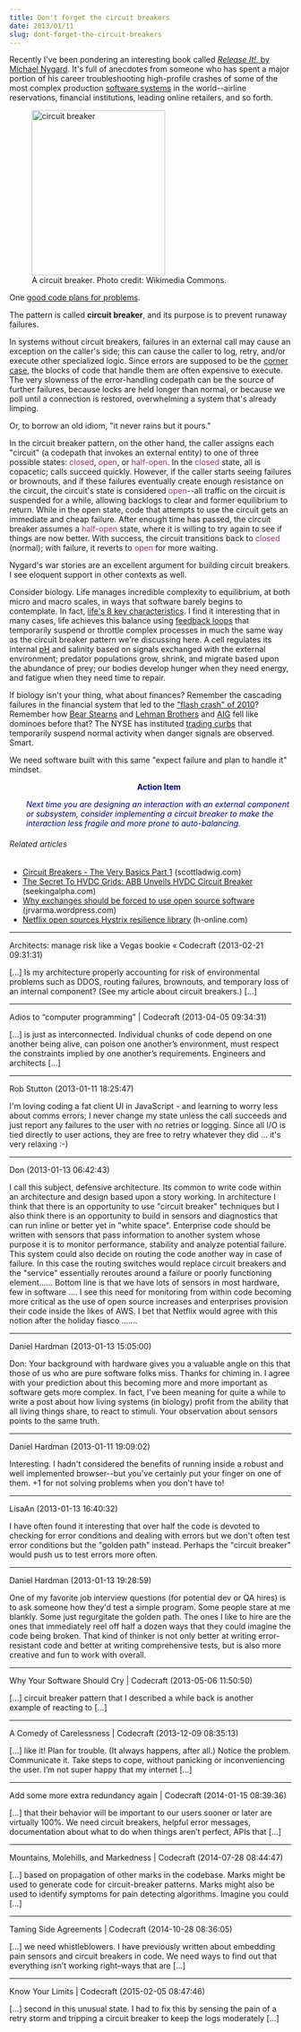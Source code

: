 ```yaml
---
title: Don't forget the circuit breakers
date: 2013/01/11
slug: dont-forget-the-circuit-breakers
---
```


Recently I've been pondering an interesting book called <a href="http://pragprog.com/book/mnee/release-it"><em>Release It!</em>, by Michael Nygard</a>. It's full of anecdotes from someone who has spent a major portion of his career troubleshooting high-profile crashes of some of the most complex production <a class="zem_slink" title="Software system" href="http://en.wikipedia.org/wiki/Software_system" target="_blank" rel="wikipedia">software systems</a> in the world--airline reservations, financial institutions, leading online retailers, and so forth.

<figure><img class="zemanta-img-inserted" title="circuit breaker" alt="circuit breaker" src="http://upload.wikimedia.org/wikipedia/commons/f/fd/Jtecul.jpg" width="238" height="295" /><figcaption>A circuit breaker. Photo credit: Wikimedia Commons.</figcaption></figure>

One <a class="zem_slink" title="Design pattern (computer science)" href="good-code-plans-for-problems.md">good code plans for problems</a>.

The pattern is called <strong>circuit breaker</strong>, and its purpose is to prevent runaway failures.

In systems without circuit breakers, failures in an external call may cause an exception on the caller's side; this can cause the caller to log, retry, and/or execute other specialized logic. Since errors are supposed to be the <a class="zem_slink" title="Corner case" href="http://en.wikipedia.org/wiki/Corner_case" target="_blank" rel="wikipedia">corner case</a>, the blocks of code that handle them are often expensive to execute. The very slowness of the error-handling codepath can be the source of further failures, because locks are held longer than normal, or because we poll until a connection is restored, overwhelming a system that's already limping.

Or, to borrow an old idiom, "it never rains but it pours."

In the circuit breaker pattern, on the other hand, the caller assigns each "circuit" (a codepath that invokes an external entity) to one of three possible states: <span style="color:#993366;">closed</span>, <span style="color:#993366;">open</span>, or <span style="color:#993366;">half-open</span>. <!--more-->In the <span style="color:#993366;">closed</span> state, all is copacetic; calls succeed quickly. However, if the caller starts seeing failures or brownouts, and if these failures eventually create enough resistance on the circuit, the circuit's state is considered <span style="color:#993366;">open</span>--all traffic on the circuit is suspended for a while, allowing backlogs to clear and former equilibrium to return. While in the open state, code that attempts to use the circuit gets an immediate and cheap failure. After enough time has passed, the circuit breaker assumes a <span style="color:#993366;">half-open</span> state, where it is willing to try again to see if things are now better. With success, the circuit transitions back to <span style="color:#993366;">closed</span> (normal); with failure, it reverts to <span style="color:#993366;">open</span> for more waiting.

Nygard's war stories are an excellent argument for building circuit breakers. I see eloquent support in other contexts as well.

Consider biology. Life manages incredible complexity to equilibrium, at both micro and macro scales, in ways that software barely begins to contemplate. In fact, <a class="zem_slink" title="Homeostasis" href="the-8th-characteristic.md">life's 8 key characteristics</a>. I find it interesting that in many cases, life achieves this balance using <a class="zem_slink" title="Feedback" href="http://en.wikipedia.org/wiki/Feedback" target="_blank" rel="wikipedia">feedback loops</a> that temporarily suspend or throttle complex processes in much the same way as the circuit breaker pattern we're discussing here. A cell regulates its internal <a class="zem_slink" title="PH" href="http://en.wikipedia.org/wiki/PH" target="_blank" rel="wikipedia">pH</a> and salinity based on signals exchanged with the external environment; predator populations grow, shrink, and migrate based upon the abundance of prey; our bodies develop hunger when they need energy, and fatigue when they need time to repair.

If biology isn't your thing, what about finances? Remember the cascading failures in the financial system that led to the <a href="http://en.wikipedia.org/wiki/2010_Flash_Crash" target="_blank">"flash crash" of 2010</a>? Remember how <a class="zem_slink" title="Bear Stearns" href="http://en.wikipedia.org/wiki/Bear_Stearns" target="_blank" rel="wikipedia">Bear Stearns</a> and <a class="zem_slink" title="Lehman Brothers" href="http://en.wikipedia.org/wiki/Lehman_Brothers" target="_blank" rel="wikipedia">Lehman Brothers</a> and <a class="zem_slink" title="American International Group" href="http://en.wikipedia.org/wiki/American_International_Group" target="_blank" rel="wikipedia">AIG</a> fell like dominoes before that? The NYSE has instituted <a href="http://en.wikipedia.org/wiki/Trading_curb" target="_blank">trading curbs</a> that temporarily suspend normal activity when danger signals are observed. Smart.

We need software built with this same "expect failure and plan to handle it" mindset.
<p style="padding-left:30px;text-align:center;"><strong><span style="color:#000080;">Action Item</span></strong></p>
<p style="padding-left:30px;"><em><span style="color:#000080;">Next time you are designing an interaction with an external component or subsystem, consider implementing a circuit breaker to make the interaction less fragile and more prone to auto-balancing.</span></em></p>

<h6 class="zemanta-related-title" style="font-size:1em;">Related articles</h6>
<ul class="zemanta-article-ul">
	<li class="zemanta-article-ul-li"><a href="circuit-breakers-the-very-basics-part-1.md" target="_blank">Circuit Breakers - The Very Basics Part 1</a> (scottladwig.com)</li>
	<li class="zemanta-article-ul-li"><a href="http://seekingalpha.com/article/1000781-the-secret-to-hvdc-grids-abb-unveils-hvdc-circuit-breaker?source=feed" target="_blank">The Secret To HVDC Grids: ABB Unveils HVDC Circuit Breaker</a> (seekingalpha.com)</li>
	<li class="zemanta-article-ul-li"><a href="why-exchanges-should-be-forced-to-use-open-source-software.md" target="_blank">Why exchanges should be forced to use open source software</a> (jrvarma.wordpress.com)</li>
	<li class="zemanta-article-ul-li"><a href="http://www.h-online.com/open/news/item/Netflix-open-sources-Hystrix-resilience-library-1757427.html" target="_blank">Netflix open sources Hystrix resilience library</a> (h-online.com)</li>
</ul>

---

Architects: manage risk like a Vegas bookie &laquo; Codecraft (2013-02-21 09:31:31)

[...] Is my architecture properly accounting for risk of environmental problems such as DDOS, routing failures, brownouts, and temporary loss of an internal component? (See my article about circuit breakers.) [...]

---

Adios to &#8220;computer programming&#8221; | Codecraft (2013-04-05 09:34:31)

[...] is just as interconnected. Individual chunks of code depend on one another being alive, can poison one another’s environment, must respect the constraints implied by one another’s requirements. Engineers and architects [...]

---

Rob Stutton (2013-01-11 18:25:47)

I'm loving coding a fat client UI in JavaScript - and learning to worry less about comms errors; I never change my state unless the call succeeds and just report any failures to the user with no retries or logging. Since all I/O is tied directly to user actions, they are free to retry whatever they did ... it's very relaxing :-)

---

Don (2013-01-13 06:42:43)

I call this subject, defensive architecture. Its common to write code within an architecture and design based upon a story working. In architecture I think that there is an opportunity to use "circuit breaker" techniques but I also think there is an opportunity to build in sensors and diagnostics that can run inline or better yet in "white space". 
Enterprise code should be written with sensors that pass information to another system whose purpose it is to monitor performance, stability and analyze potential failure. This system could also decide on routing the code another way in case of failure. In this case the routing switches would replace circuit breakers and the "service" essentially reroutes around a failure or poorly functioning element......
Bottom line is that we have lots of sensors in most hardware, few in software ....
I see this need for monitoring from within code becoming more critical as the use of open source increases and enterprises provision their code inside the likes of AWS. I bet that Netflix would agree with this notion after the holiday fiasco .......

---

Daniel Hardman (2013-01-13 15:05:00)

Don: Your background with hardware gives you a valuable angle on this that those of us who are pure software folks miss. Thanks for chiming in. I agree with your prediction about this becoming more and more important as software gets more complex. In fact, I've been meaning for quite a while to write a post about how living systems (in biology) profit from the ability that all living things share, to react to stimuli. Your observation about sensors points to the same truth.

---

Daniel Hardman (2013-01-11 19:09:02)

Interesting. I hadn't considered the benefits of running inside a robust and well implemented browser--but you've certainly put your finger on one of them. +1 for not solving problems when you don't have to!

---

LisaAn (2013-01-13 16:40:32)

I have often found it interesting that over half the code is devoted to checking for error conditions and dealing with errors but we don't often test error conditions but the "golden path" instead. Perhaps the "circuit breaker" would push us to test errors more often.

---

Daniel Hardman (2013-01-13 19:28:59)

One of my favorite job interview questions (for potential dev or QA hires) is to ask someone how they'd test a simple program. Some people stare at me blankly. Some just regurgitate the golden path. The ones I like to hire are the ones that immediately reel off half a dozen ways that they could imagine the code being broken. That kind of thinker is not only better at writing error-resistant code and better at writing comprehensive tests, but is also more creative and fun to work with overall.

---

Why Your Software Should Cry | Codecraft (2013-05-06 11:50:50)

[...] circuit breaker pattern that I described a while back is another example of reacting to [...]

---

A Comedy of Carelessness | Codecraft (2013-12-09 08:35:13)

[…] like it! Plan for trouble. (It always happens, after all.) Notice the problem. Communicate it. Take steps to cope, without panicking or inconveniencing the user. I’m not super happy that my internet […]

---

Add some more extra redundancy again | Codecraft (2014-01-15 08:39:36)

[…] that their behavior will be important to our users sooner or later are virtually 100%. We need circuit breakers, helpful error messages, documentation about what to do when things aren’t perfect, APIs that […]

---

Mountains, Molehills, and Markedness | Codecraft (2014-07-28 08:44:47)

[…] based on propagation of other marks in the codebase. Marks might be used to generate code for circuit-breaker patterns. Marks might also be used to identify symptoms for pain detecting algorithms. Imagine you could […]

---

Taming Side Agreements | Codecraft (2014-10-28 08:36:05)

[…] we need whistleblowers. I have previously written about embedding pain sensors and circuit breakers in code. We need ways to find out that everything isn’t working right–ways that are […]

---

Know Your Limits | Codecraft (2015-02-05 08:47:46)

[…] second in this unusual state. I had to fix this by sensing the pain of a retry storm and tripping a circuit breaker to keep the logs moderately […]